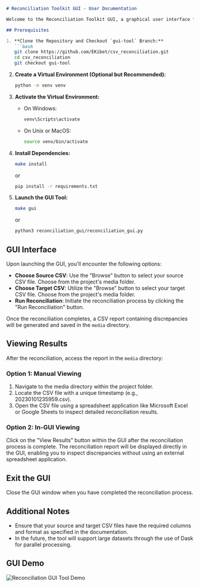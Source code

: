 ```markdown
# Reconciliation Toolkit GUI - User Documentation

Welcome to the Reconciliation Toolkit GUI, a graphical user interface for reconciling CSV files. This tool allows you to easily select source and target CSV files, initiate the reconciliation process, and visualize the results.

## Prerequisites

1. **Clone the Repository and Checkout `gui-tool` Branch:**
   ```bash
   git clone https://github.com/EKibet/csv_reconciliation.git
   cd csv_reconciliation
   git checkout gui-tool
   ```

2. **Create a Virtual Environment (Optional but Recommended):**
   ```bash
   python -m venv venv
   ```

3. **Activate the Virtual Environment:**
   - On Windows:
     ```bash
     venv\Scripts\activate
     ```
   - On Unix or MacOS:
     ```bash
     source venv/bin/activate
     ```

4. **Install Dependencies:**
   ```bash
   make install
   ```
   or 
   ```bash
   pip install -r requirements.txt
   ```

5. **Launch the GUI Tool:**
   ```bash
   make gui
   ```
   or  
   ```bash
   python3 reconciliation_gui/reconciliation_gui.py
   ```

## GUI Interface

Upon launching the GUI, you'll encounter the following options:

- **Choose Source CSV**: Use the "Browse" button to select your source CSV file. Choose from the project's media folder.
- **Choose Target CSV**: Utilize the "Browse" button to select your target CSV file. Choose from the project's media folder.
- **Run Reconciliation**: Initiate the reconciliation process by clicking the "Run Reconciliation" button.

Once the reconciliation completes, a CSV report containing discrepancies will be generated and saved in the `media` directory.

## Viewing Results

After the reconciliation, access the report in the `media` directory:

### Option 1: Manual Viewing

1. Navigate to the media directory within the project folder.
2. Locate the CSV file with a unique timestamp (e.g., 20230101235959.csv).
3. Open the CSV file using a spreadsheet application like Microsoft Excel or Google Sheets to inspect detailed reconciliation results.

### Option 2: In-GUI Viewing

Click on the "View Results" button within the GUI after the reconciliation process is complete. The reconciliation report will be displayed directly in the GUI, enabling you to inspect discrepancies without using an external spreadsheet application.

## Exit the GUI

Close the GUI window when you have completed the reconciliation process.

## Additional Notes

- Ensure that your source and target CSV files have the required columns and format as specified in the documentation.
- In the future, the tool will support large datasets through the use of Dask for parallel processing.

## GUI Demo

![Reconciliation GUI Tool Demo](/media/reconciliation-gui-inaction.gif)
```